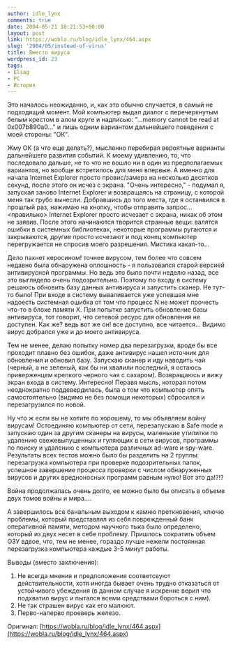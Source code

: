 ```yaml
---
author: idle_lynx
comments: true
date: 2004-05-21 18:21:53+00:00
layout: post
link: https://wobla.ru/blog/idle_lynx/464.aspx
slug: '2004/05/instead-of-virus'
title: Вместо вируса
wordpress_id: 23
tags:
- Elsag
- PC
- История
---
```


Это началось неожиданно, и, как это обычно случается, в самый не подходящий момент. Мой компьютер выдал диалог с перечеркнутым белым крестом в алом круге и надписью: "...memory cannot be read at 0x007b890a0..." и лишь одним вариантом дальнейшего поведения с моей стороны: "ОК".

Жму ОК (а что еще делать?), мысленно перебирая вероятные варианты дальнейшего развития событий. К моему удивлению, то, что последовало дальше, не то что не вошло ни в один из предполагаемых вариантов, но вообще встретилось для меня впервые. А именно для начала Internet Explorer просто провис/замерз на несколько десятков секунд, после этого он исчез с экрана. "Очень интересно," - подумал я, запуская заново Internet Explorer и возвращаясь на страницу, с которой меня так грубо вынесли. Добравшись до того места, где я останвился в прошлый раз, нажимаю на кнопку, чтобы отправить запрос... <правильно> Internet Explorer просто исчезает с экрана, никак об этом не заявив. После этого начинаются творится странные вещи: валятся ошибки в системных библиотеках, некоторые программы ругаются и закрываются, другие просто исчезают и под конец компьютер перегружается не спросив моего разрешения. Мистика какая-то...

Дело пахнет керосином! точнее вирусом, тем более что совсем недавно была обнаружена оплошность - я пользовался старой версией антивирусной программы. Но ведь это было почти неделю назад, все это выглядело очень подозрительно. Поэтому по входу в систему решаюсь обновить базу данных антивируса и запустить сканер. Не тут-то было! При входе в систему вываливается уже успевшая мне надоесть системная ошибка от том что процесс N не может прочесть что-то в блоке памяти Х. При попытке запустить обновление базы антивируса, тот говорит, что сетевой ресурс для обновления не доступен. Как же? ведь вот же он! все доступно, все читается... Видимо вирус добрался уже и до моего антивируса.

Тем не менее, делаю попытку номер два перезагрузки, вроде бы все проходит плавно без ошибок, даже антивирус нашел источник для обновления и обновил базу. Запускаю сканер и иду наводить чай (черный, а не зеленый, как бы ни хвалили последний, я остаюсь приверженцем крепкого черного чая с сахаром). Возвращаюсь и вижу экран входа в систему. Интересно! Перавя мысль, которая потом неоднократно поддевердилась, была о том что компьютер опять самостоятельно (видимо не без помощи некоторых) сбросился и перезагрузился по новой.

Ну что ж если вы не хотите по хорошему, то мы объявляем войну вирусам! Остоединяю компьютер от сети, перезапускаю в Safe mode и запускаю один за другим сканеры на вирусы, маленькие утилитки по удалению свежевыпущенных и гуляющих в сети вирусов, программы по поиску и удалению с компьютера различных ad-ware и spy-ware. Результаты всех тестов можно было бы разделить на 2 группы: перезагрузка компьютера при проверке подозрительных папок, успешное завершение процесса проверки с числом обнаруженных вирусов и других вредноносных программ равным нулю! Вот это да!?!?

Война продолжалась очень долго, ее можно было бы описать в объеме двух томов войны и мира....

А завершилось все банальным выходом к камню преткновения, ключю проблемы, который представлял из себя поврежденный банк оперативной памяти, методом научного тыка было определено, который из двух несет в себе проблему. Пришлось сократить объем ОЗУ вдвое, что, тем не менее, гораздо лучше нежели постоянная перезагрузка компьютера каждые 3-5 минут работы.

Выводы (вместо заключения):
1. Не всегда мнения и предположения соответсвуют действительности, хотя иногда бывает очень трудно отказаться от устойчивого убеждения (в данном случае я искренне верил что подхватил вирус и пытался всеми средствами бороться с ним).
2. Не так страшен вирус как его малюют.
3. Перво-наперво проеверь железо.

Оригинал: [https://wobla.ru/blog/idle_lynx/464.aspx](https://wobla.ru/blog/idle_lynx/464.aspx)
